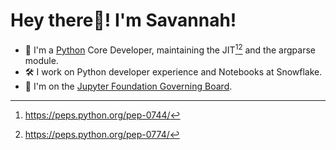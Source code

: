 # **Hey there👋! I'm Savannah!** 

- 🐍 I'm a [Python](https://github.com/python/cpython) Core Developer, maintaining the JIT[^1][^2] and the argparse module.
- 🛠 I work on Python developer experience and Notebooks at Snowflake.
- 🧪 I'm on the [Jupyter Foundation Governing Board](https://jupyter.org/governance/people.html#jupyter-foundation-governing-board).

[^1]: https://peps.python.org/pep-0744/
[^2]: https://peps.python.org/pep-0774/

